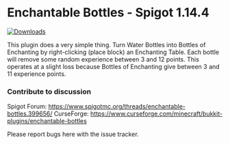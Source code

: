 # Enchantable Bottles - Spigot 1.14.4

[![Downloads](https://img.shields.io/github/downloads/spikespaz/enchantable-bottles-spigot/total?style=for-the-badge)](https://github.com/spikespaz/enchantable-bottles-spigot/releases)

This plugin does a very simple thing. Turn Water Bottles into Bottles of Enchanting by right-clicking (place block) an Enchanting Table. Each bottle will remove some random experience between 3 and 12 points. This operates at a slight loss because Bottles of Enchanting give between 3 and 11 experience points.

### Contribute to discussion

Spigot Forum: https://www.spigotmc.org/threads/enchantable-bottles.399656/
CurseForge: https://www.curseforge.com/minecraft/bukkit-plugins/enchantable-bottles

Please report bugs here with the issue tracker.
